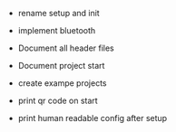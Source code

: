 - rename setup and init

- implement bluetooth
- Document all header files
- Document project start
- create exampe projects
- print qr code on start
- print human readable config after setup
